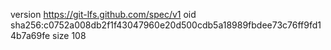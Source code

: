 version https://git-lfs.github.com/spec/v1
oid sha256:c0752a008db2f1f43047960e20d500cdb5a18989fbdee73c76ff9fd14b7a69fe
size 108
